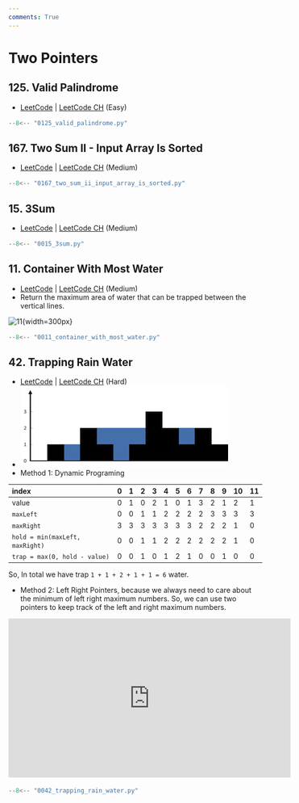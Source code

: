 ```yaml
---
comments: True
---
```


# Two Pointers

## 125. Valid Palindrome

-   [LeetCode](https://leetcode.com/problems/valid-palindrome/) | [LeetCode CH](https://leetcode.cn/problems/valid-palindrome/) (Easy)

```python
--8<-- "0125_valid_palindrome.py"
```

## 167. Two Sum II -   Input Array Is Sorted

- [LeetCode](https://leetcode.com/problems/two-sum-ii-input-array-is-sorted/) | [LeetCode CH](https://leetcode.cn/problems/two-sum-ii-input-array-is-sorted/) (Medium)

```python
--8<-- "0167_two_sum_ii_input_array_is_sorted.py"
```

## 15. 3Sum

-   [LeetCode](https://leetcode.com/problems/3sum/) | [LeetCode CH](https://leetcode.cn/problems/3sum/) (Medium)

```python
--8<-- "0015_3sum.py"
```

## 11. Container With Most Water

-   [LeetCode](https://leetcode.com/problems/container-with-most-water/) | [LeetCode CH](https://leetcode.cn/problems/container-with-most-water/) (Medium)
-   Return the maximum area of water that can be trapped between the vertical lines.

![11](https://s3-lc-upload.s3.amazonaws.com/uploads/2018/07/17/question_11.jpg){width=300px}

```python
--8<-- "0011_container_with_most_water.py"
```

## 42. Trapping Rain Water

-   [LeetCode](https://leetcode.com/problems/trapping-rain-water/) | [LeetCode CH](https://leetcode.cn/problems/trapping-rain-water/) (Hard)
-   ![42](../assets/0042.png)
-   Method 1: Dynamic Programing

| index                           | 0   | 1   | 2   | 3   | 4   | 5   | 6   | 7   | 8   | 9   | 10  | 11  |
| :------------------------------ | --- | --- | --- | --- | --- | --- | --- | --- | --- | --- | --- | --- |
| value                           | 0   | 1   | 0   | 2   | 1   | 0   | 1   | 3   | 2   | 1   | 2   | 1   |
| `maxLeft`                       | 0   | 0   | 1   | 1   | 2   | 2   | 2   | 2   | 3   | 3   | 3   | 3   |
| `maxRight`                      | 3   | 3   | 3   | 3   | 3   | 3   | 3   | 2   | 2   | 2   | 1   | 0   |
| `hold = min(maxLeft, maxRight)` | 0   | 0   | 1   | 1   | 2   | 2   | 2   | 2   | 2   | 2   | 1   | 0   |
| `trap = max(0, hold - value)`   | 0   | 0   | 1   | 0   | 1   | 2   | 1   | 0   | 0   | 1   | 0   | 0   |

So, In total we have trap `1 + 1 + 2 + 1 + 1 = 6` water.

-   Method 2: Left Right Pointers, because we always need to care about the minimum of left right maximum numbers. So, we can use two pointers to keep track of the left and right maximum numbers.

<iframe width="560" height="315" src="https://www.youtube.com/embed/ZI2z5pq0TqA?si=OEYg01dbmzvmtIwZ" title="YouTube video player" frameborder="0" allow="accelerometer; autoplay; clipboard-write; encrypted-media; gyroscope; picture-in-picture; web-share" referrerpolicy="strict-origin-when-cross-origin" allowfullscreen></iframe>

```python
--8<-- "0042_trapping_rain_water.py"
```
